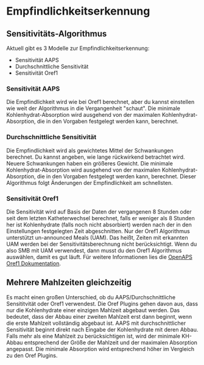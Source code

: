 # Empfindlichkeitserkennung

## Sensitivitäts-Algorithmus

Aktuell gibt es 3 Modelle zur Empfindlichkeitserkennung:

* Sensitivität AAPS
* Durchschnittliche Sensitivität
* Sensitivität Oref1

### Sensitivität AAPS

Die Empfindlichkeit wird wie bei Oref1 berechnet, aber du kannst einstellen wie weit der Algorithmus in die Vergangenheit "schaut". Die minimale Kohlenhydrat-Absorption wird ausgehend von der maximalen Kohlenhydrat-Absorption, die in den Vorgaben festgelegt werden kann, berechnet.

### Durchschnittliche Sensitivität

Die Empfindlichkeit wird als gewichtetes Mittel der Schwankungen berechnet. Du kannst angeben, wie lange rückwirkend betrachtet wird. Neuere Schwankungen haben ein größeres Gewicht. Die minimale Kohlenhydrat-Absorption wird ausgehend von der maximalen Kohlenhydrat-Absorption, die in den Vorgaben festgelegt werden kann, berechnet. Dieser Algorithmus folgt Änderungen der Empfindlichkeit am schnellsten.

### Sensitivität Oref1

Die Sensitivität wird auf Basis der Daten der vergangenen 8 Stunden oder seit dem letzten Katheterwechsel berechnet, falls er weniger als 8 Stunden her ist Kohlenhydrate (falls noch nicht absorbiert) werden nach der in den Einstellungen festgelegten Zeit abgeschnitten. Nur der Oref1 Algorithmus unterstützt un-announced Meals (UAM). Das heißt, Zeiten mit erkannten UAM werden bei der Sensitivitätsberechnung nicht berücksichtigt. Wenn du also SMB mit UAM verwendest, dann musst du den Oref1 Algorithmus auswählen, damit es gut läuft. Für weitere Informationen lies die [OpenAPS Oref1 Dokumentation](https://openaps.readthedocs.io/en/latest/docs/Customize-Iterate/oref1.html).

## Mehrere Mahlzeiten gleichzeitig

Es macht einen großen Unterschied, ob du AAPS/Durchschnittliche Sensititvität oder Oref1 verwendest. Die Oref Plugins gehen davon aus, dass nur die Kohlenhydrate einer einzigen Mahlzeit abgebaut werden. Das bedeutet, dass der Abbau einer zweiten Mahlzeit erst dann beginnt, wenn die erste Mahlzeit vollständig abgebaut ist. AAPS mit durchschnittlicher Sensitivität beginnt direkt nach Eingabe der Kohlenhydrate mit deren Abbau. Falls mehr als eine Mahlzeit zu berücksichtigen ist, wird der minimale KH-Abbau entsprechend der Größe der Mahlzeit und der maximalen Absorption angepasst. Die minimale Absorption wird entsprechend höher im Vergleich zu den Oref Plugins.